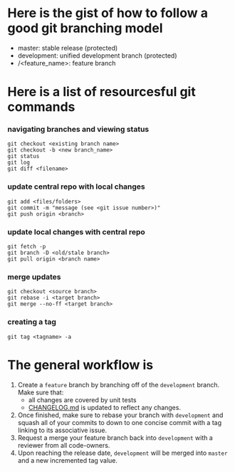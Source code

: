 # Here is the gist of how to follow a good git branching model
- master: stable release (protected)
- development: unified development branch (protected)
- <initials>/<feature_name>: feature branch

# Here is a list of resourcesful git commands

### navigating branches and viewing status
```
git checkout <existing branch name>
git checkout -b <new branch_name>
git status 
git log
git diff <filename>
```

### update central repo with local changes
```
git add <files/folders>
git commit -m "message (see <git issue number>)"
git push origin <branch>
```
### update local changes with central repo
```
git fetch -p
git branch -D <old/stale branch>
git pull origin <branch name>
```

### merge updates
```
git checkout <source branch>
git rebase -i <target branch>
git merge --no-ff <target branch>
```

### creating a tag
```
git tag <tagname> -a
```

# The general workflow is
1. Create a `feature` branch by branching off of the `development` branch. Make sure that:
	- all changes are covered by unit tests
	- [CHANGELOG.md](CHANGELOG.md) is updated to reflect any changes.
2. Once finished, make sure to rebase your branch with `development` and squash all of your commits to down to one concise commit with a tag linking to its associative issue.
3. Request a merge your feature branch back into `development`  with a reviewer from all code-owners.
4. Upon reaching the release date, `development` will be merged into `master` and a new incremented tag value.
